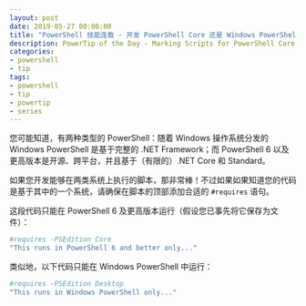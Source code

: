 ```yaml
---
layout: post
date: 2019-05-27 00:00:00
title: "PowerShell 技能连载 - 开发 PowerShell Core 还是 Windows PowerShell 脚本"
description: PowerTip of the Day - Marking Scripts for PowerShell Core or Windows PowerShell
categories:
- powershell
- tip
tags:
- powershell
- tip
- powertip
- series
---
```

您可能知道，有两种类型的 PowerShell：随着 Windows 操作系统分发的 Windows PowerShell 是基于完整的 .NET Framework；而 PowerShell 6 以及更高版本是开源、跨平台，并且基于（有限的）.NET Core 和 Standard。

如果您开发能够在两类系统上执行的脚本，那非常棒！不过如果如果知道您的代码是基于其中的一个系统，请确保在脚本的顶部添加合适的 `#requires` 语句。

这段代码只能在 PowerShell 6 及更高版本运行（假设您已事先将它保存为文件）：

```powershell
#requires -PSEdition Core
"This runs in PowerShell 6 and better only..."
```

类似地，以下代码只能在 Windows PowerShell 中运行：

```powershell
#requires -PSEdition Desktop
"This runs in Windows PowerShell only..."
```

<!--本文国际来源：[Marking Scripts for PowerShell Core or Windows PowerShell](https://community.idera.com/database-tools/powershell/powertips/b/tips/posts/marking-scripts-for-powershell-core-or-windows-powershell)-->

